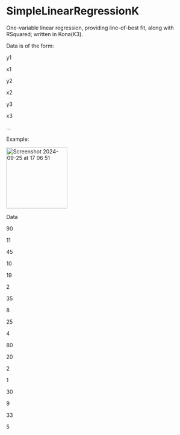 # SimpleLinearRegressionK
One-variable linear regression, providing line-of-best fit, along with RSquared; written in Kona(K3). 

Data is of the form: 

y1

x1

y2

x2

y3

x3

...



Example:


<img width="162" alt="Screenshot 2024-09-25 at 17 06 51" src="https://github.com/user-attachments/assets/f63b9c5d-3dec-4ab0-b0b9-ba6111f70870">

Data

 
90

11

45

10

19

2

35

8

25

4

80

20

2

1

30

9

33

5

